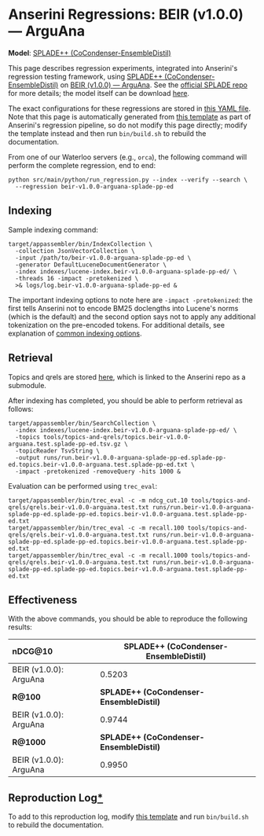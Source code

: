 # Anserini Regressions: BEIR (v1.0.0) &mdash; ArguAna

**Model**: [SPLADE++ (CoCondenser-EnsembleDistil)](https://arxiv.org/abs/2205.04733)

This page describes regression experiments, integrated into Anserini's regression testing framework, using [SPLADE++ (CoCondenser-EnsembleDistil)](https://arxiv.org/abs/2205.04733) on [BEIR (v1.0.0) &mdash; ArguAna](http://beir.ai/).
See the [official SPLADE repo](https://github.com/naver/splade) for more details; the model itself can be download [here](https://huggingface.co/naver/splade-cocondenser-ensembledistil).

The exact configurations for these regressions are stored in [this YAML file](../../src/main/resources/regression/beir-v1.0.0-arguana-splade-pp-ed.yaml).
Note that this page is automatically generated from [this template](../../src/main/resources/docgen/templates/beir-v1.0.0-arguana-splade-pp-ed.template) as part of Anserini's regression pipeline, so do not modify this page directly; modify the template instead and then run `bin/build.sh` to rebuild the documentation.

From one of our Waterloo servers (e.g., `orca`), the following command will perform the complete regression, end to end:

```
python src/main/python/run_regression.py --index --verify --search \
  --regression beir-v1.0.0-arguana-splade-pp-ed
```

## Indexing

Sample indexing command:

```
target/appassembler/bin/IndexCollection \
  -collection JsonVectorCollection \
  -input /path/to/beir-v1.0.0-arguana-splade-pp-ed \
  -generator DefaultLuceneDocumentGenerator \
  -index indexes/lucene-index.beir-v1.0.0-arguana-splade-pp-ed/ \
  -threads 16 -impact -pretokenized \
  >& logs/log.beir-v1.0.0-arguana-splade-pp-ed &
```

The important indexing options to note here are `-impact -pretokenized`: the first tells Anserini not to encode BM25 doclengths into Lucene's norms (which is the default) and the second option says not to apply any additional tokenization on the pre-encoded tokens.
For additional details, see explanation of [common indexing options](../../docs/common-indexing-options.md).

## Retrieval

Topics and qrels are stored [here](https://github.com/castorini/anserini-tools/tree/master/topics-and-qrels), which is linked to the Anserini repo as a submodule.

After indexing has completed, you should be able to perform retrieval as follows:

```
target/appassembler/bin/SearchCollection \
  -index indexes/lucene-index.beir-v1.0.0-arguana-splade-pp-ed/ \
  -topics tools/topics-and-qrels/topics.beir-v1.0.0-arguana.test.splade-pp-ed.tsv.gz \
  -topicReader TsvString \
  -output runs/run.beir-v1.0.0-arguana-splade-pp-ed.splade-pp-ed.topics.beir-v1.0.0-arguana.test.splade-pp-ed.txt \
  -impact -pretokenized -removeQuery -hits 1000 &
```

Evaluation can be performed using `trec_eval`:

```
target/appassembler/bin/trec_eval -c -m ndcg_cut.10 tools/topics-and-qrels/qrels.beir-v1.0.0-arguana.test.txt runs/run.beir-v1.0.0-arguana-splade-pp-ed.splade-pp-ed.topics.beir-v1.0.0-arguana.test.splade-pp-ed.txt
target/appassembler/bin/trec_eval -c -m recall.100 tools/topics-and-qrels/qrels.beir-v1.0.0-arguana.test.txt runs/run.beir-v1.0.0-arguana-splade-pp-ed.splade-pp-ed.topics.beir-v1.0.0-arguana.test.splade-pp-ed.txt
target/appassembler/bin/trec_eval -c -m recall.1000 tools/topics-and-qrels/qrels.beir-v1.0.0-arguana.test.txt runs/run.beir-v1.0.0-arguana-splade-pp-ed.splade-pp-ed.topics.beir-v1.0.0-arguana.test.splade-pp-ed.txt
```

## Effectiveness

With the above commands, you should be able to reproduce the following results:

| **nDCG@10**                                                                                                  | **SPLADE++ (CoCondenser-EnsembleDistil)**|
|:-------------------------------------------------------------------------------------------------------------|-----------|
| BEIR (v1.0.0): ArguAna                                                                                       | 0.5203    |
| **R@100**                                                                                                    | **SPLADE++ (CoCondenser-EnsembleDistil)**|
| BEIR (v1.0.0): ArguAna                                                                                       | 0.9744    |
| **R@1000**                                                                                                   | **SPLADE++ (CoCondenser-EnsembleDistil)**|
| BEIR (v1.0.0): ArguAna                                                                                       | 0.9950    |


## Reproduction Log[*](../../docs/reproducibility.md)

To add to this reproduction log, modify [this template](../../src/main/resources/docgen/templates/beir-v1.0.0-arguana-splade-pp-ed.template) and run `bin/build.sh` to rebuild the documentation.
